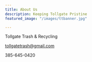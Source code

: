 ```yaml
---
title: About Us
description: Keeping Tollgate Pristine
featured_image: "/images/ttbanner.jpg"

---
```

Tollgate Trash & Recycling

tollgatetrash@gmail.com

385-645-0420